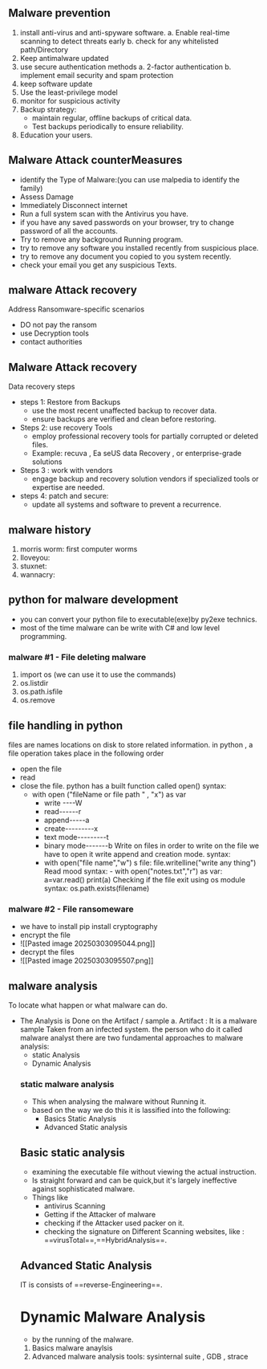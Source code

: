 ## Malware prevention 
1. install anti-virus and anti-spyware software.
    a. Enable real-time scanning to detect threats early
    b. check for any whitelisted path/Directory
2. Keep antimalware updated
3. use secure authentication methods
    a. 2-factor authentication 
    b. implement email security and spam protection
4. keep software update
5. Use the least-privilege model
6. monitor for suspicious activity
7. Backup strategy:
    - maintain regular, offline backups of critical data.
    - Test backups periodically to ensure reliability.
8. Education your users.
## Malware Attack counterMeasures
- identify the Type of Malware:(you can use malpedia to identify the family)
- Assess Damage
- Immediately Disconnect internet
- Run a full system scan with the Antivirus you have.
- if you have any saved passwords on your browser, try to change password of all the accounts.
- Try to remove any background Running program.
- try to remove any software you installed recently from suspicious place.
- try to remove any document you copied to you system recently.
- check your email you get any suspicious Texts.
## malware Attack recovery 
Address Ransomware-specific scenarios
- DO not pay the ransom
- use Decryption tools
- contact authorities
## Malware Attack recovery
Data recovery steps
- steps 1: Restore from Backups
    - use the most recent unaffected backup to recover data.
    - ensure backups are verified and clean before restoring.
- Steps 2: use recovery Tools
    - employ professional recovery tools for partially corrupted or deleted files.
    - Example: recuva , Ea seUS data Recovery , or enterprise-grade solutions
- Steps 3 : work with vendors
    - engage backup and recovery solution vendors if specialized tools or expertise are needed.
 - steps 4: patch and secure:
    - update all systems and software to prevent a recurrence.
## malware history
1. morris worm: first computer worms
2. Iloveyou: 
3. stuxnet:
4. wannacry:
## python for malware development 
- you can convert your python file to executable(exe)by py2exe technics.
- most of the time malware can be write with C# and low level programming.
### malware #1 - File deleting malware
1. import os (we can use it to use the commands)
2. os.listdir
3. os.path.isfile
4. os.remove
## file handling in python
files are names locations on disk to store related information.
in python , a file operation takes place in the following order
- open the file
- read
- close the file.
python has a built function called open()
syntax:
    - with open ("fileName or file path " , "x") as var
        - write ----W
        - read------r
        - append-----a
        - create---------x
        - text mode---------t
        - binary mode-------b
    Write on files
        in order to write on the file we have to open it write append and creation mode.
        syntax:
        - with open("file name","w") s file:
            file.writelline("write any thing")
    Read mood
        syntax: - with open("notes.txt","r") as var:
              a=var.read()
              print(a)
    Checking if the file exit using os module
         syntax: os.path.exists(filename)
### malware #2 - File ransomeware
- we have to install pip install cryptography 
- encrypt the file
- ![[Pasted image 20250303095044.png]]
- decrypt the files
- ![[Pasted image 20250303095507.png]]
## malware analysis
To locate what happen or what malware can do.
- The Analysis is Done on the Artifact / sample
    a. Artifact : It is a malware sample Taken from an infected system.
    the person who do it called malware analyst 
    there are two fundamental approaches to malware analysis:
    - static Analysis
    - Dynamic Analysis
    ### static malware analysis
    - This when analysing the malware without Running it.
    - based on the way we do this it is lassified into the following:
        - Basics Static Analysis
        - Advanced Static analysis
    ## Basic static analysis
    - examining the executable file without viewing the actual instruction.
    - Is straight forward and can be quick,but it's largely ineffective against sophisticated malware.
    - Things like
        - antivirus Scanning 
        - Getting if the Attacker of malware
        - checking if the Attacker used packer on it.
        - checking the signature on Different Scanning websites, like : ==virusTotal==,==HybridAnalysis==.
    ## Advanced Static Analysis
    IT is consists of ==reverse-Engineering==.
    # Dynamic Malware Analysis
    - by the running of the malware.
    1. Basics malware anaylsis
    2. Advanced malware analysis
        tools: sysinternal suite , GDB , strace
    